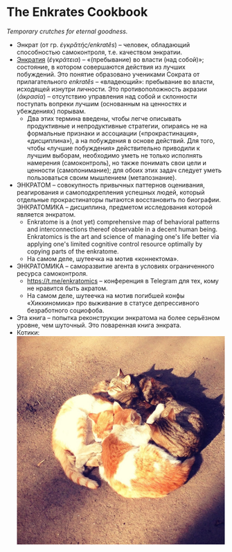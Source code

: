 # The Enkrates Cookbook

_Temporary crutches for eternal goodness._


* Энкрат (от гр. _ἐγκρᾰτής/enkratês_) – человек, обладающий способностью самоконтроля, т.е. качеством энкратии.
* [Энкратия](https://en.wikipedia.org/wiki/Enkrateia) (_ἐγκράτεια_) – «(пребывание) во власти (над собой)»; состояние, в котором совершаются действия из лучших побуждений. Это понятие образовано учениками Сократа от прилагательного _enkratês_ – «владеющий»: пребывание во власти, исходящей изнутри личности. Это противоположность акразии (_ἀκρασία_) – отсутствию управления над собой и склонности поступать вопреки лучшим (основанным на ценностях и убеждениях) порывам.
    * Два этих термина введены, чтобы легче описывать продуктивные и непродуктивные стратегии, опираясь не на формальные признаки и ассоциации («прокрастинация», «дисциплина»), а на побуждения в основе действий. Для того, чтобы «лучшие побуждения» действительно приводили к лучшим выборам, необходимо уметь не только исполнять намерения (самоконтроль), но также понимать свои цели и ценности (самопонимание); для обоих этих задач следует уметь пользоваться своим мышлением (метапознание).
* ЭНКРАТОМ – совокупность привычных паттернов оценивания, реагирования и самоподкрепления успешных людей, который отдельные прокрастинаторы пытаются восстановить по биографии. ЭНКРАТОМИКА – дисциплина, предметом исследования которой является энкратом.
    * Enkratome is a (not yet) comprehensive map of behavioral patterns and interconnections thereof observable in a decent human being. Enkratomics is the art and science of managing one's life better via applying one's limited cognitive control resource optimally by copying parts of the enkratome.
    * На самом деле, шутеечка на мотив «коннектома».
* ЭНКРАТОМИКА – саморазвитие агента в условиях ограниченного ресурса самоконтроля.
    * https://t.me/enkratomics – конференция в Telegram для тех, кому не нравится быть акратом.
    * На самом деле, шутеечка на мотив погибшей конфы «Хиккиномика» про выживание в статусе депрессивного безработного социофоба.
* Эта книга – попытка реконструкции энкратома на более серьёзном уровне, чем шуточный. Это поваренная книга энкрата. 
* Котики:
![img](assets/IMG_2891.jpg)